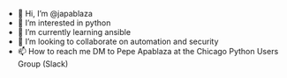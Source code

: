 - 👋 Hi, I’m @japablaza
- 👀 I’m interested in python
- 🌱 I’m currently learning ansible
- 💞️ I’m looking to collaborate on automation and security
- 📫 How to reach me DM to Pepe Apablaza at the Chicago Python Users Group (Slack)

<!---
japablaza/japablaza is a ✨ special ✨ repository because its `README.md` (this file) appears on your GitHub profile.
You can click the Preview link to take a look at your changes.
--->
